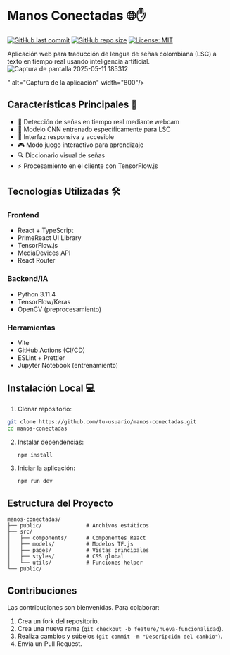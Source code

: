 # Manos Conectadas 🌐✋

[![GitHub last commit](https://img.shields.io/github/last-commit/tu-usuario/manos-conectadas)](https://github.com/tu-usuario/manos-conectadas)
[![GitHub repo size](https://img.shields.io/github/repo-size/tu-usuario/manos-conectadas)](https://github.com/tu-usuario/manos-conectadas)
[![License: MIT](https://img.shields.io/badge/License-MIT-blue.svg)](https://opensource.org/licenses/MIT)

Aplicación web para traducción de lengua de señas colombiana (LSC) a texto en tiempo real usando inteligencia artificial.
![Captura de pantalla 2025-05-11 185312](https://github.com/user-attachments/assets/df57e777-f099-4445-8449-d94060b5df7c)


" alt="Captura de la aplicación" width="800"/>

## Características Principales 🚀
- 🎥 Detección de señas en tiempo real mediante webcam
- 🧠 Modelo CNN entrenado específicamente para LSC
- 📱 Interfaz responsiva y accesible
- 🎮 Modo juego interactivo para aprendizaje
- 🔍 Diccionario visual de señas
- ⚡ Procesamiento en el cliente con TensorFlow.js

## Tecnologías Utilizadas 🛠️

### Frontend
- React + TypeScript
- PrimeReact UI Library
- TensorFlow.js
- MediaDevices API
- React Router

### Backend/IA
- Python 3.11.4
- TensorFlow/Keras
- OpenCV (preprocesamiento)

### Herramientas
- Vite
- GitHub Actions (CI/CD)
- ESLint + Prettier
- Jupyter Notebook (entrenamiento)

## Instalación Local 💻

1. Clonar repositorio:
```bash
git clone https://github.com/tu-usuario/manos-conectadas.git
cd manos-conectadas
 ```

2. Instalar dependencias:
   ```sh
   npm install
   ```
3. Iniciar la aplicación:
   ```sh
   npm run dev
   ```
## Estructura del Proyecto
```
manos-conectadas/
├── public/              # Archivos estáticos
├── src/
│   ├── components/      # Componentes React
│   ├── models/          # Modelos TF.js
│   ├── pages/           # Vistas principales
│   ├── styles/          # CSS global
│   └── utils/           # Funciones helper
└── public/  
```

## Contribuciones
Las contribuciones son bienvenidas. Para colaborar:
1. Crea un fork del repositorio.
2. Crea una nueva rama (`git checkout -b feature/nueva-funcionalidad`).
3. Realiza cambios y súbelos (`git commit -m "Descripción del cambio"`).
4. Envía un Pull Request.
